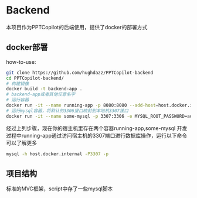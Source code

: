 # Backend

本项目作为PPTCopilot的后端使用，提供了docker的部署方式

## docker部署


how-to-use:

```bash
git clone https://github.com/hughdazz/PPTCopilot-backend
cd PPTCopilot-backend/
# 构建镜像
docker build -t backend-app .
# backend-app或者其他任意名字
# 运行容器
docker run -it --name running-app -p 8080:8080 --add-host=host.docker.internal:host-gateway backend-app
# 运行mysql容器，将默认的3306接口映射到本地机3307接口
docker run -it --name some-mysql -p 3307:3306 -e MYSQL_ROOT_PASSWORD=admin -d mysql
```

经过上列步骤，现在你的宿主机里存在两个容器running-app,some-mysql
开发过程中running-app通过访问宿主机的3307端口进行数据库操作，运行以下命令可以了解更多
```bash
mysql -h host.docker.internal -P3307 -p
```

## 项目结构

标准的MVC框架，script中存了一些mysql脚本